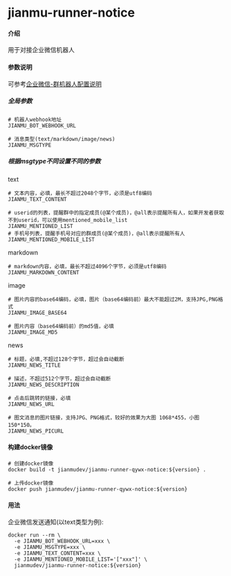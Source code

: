 # jianmu-runner-notice

#### 介绍
用于对接企业微信机器人

#### 参数说明
可参考[企业微信-群机器人配置说明](https://work.weixin.qq.com/api/doc/90000/90136/91770)

##### 全局参数
```
# 机器人webhook地址
JIANMU_BOT_WEBHOOK_URL

# 消息类型(text/markdown/image/news)
JIANMU_MSGTYPE
```

##### 根据msgtype不同设置不同的参数

text
```
# 文本内容，必填，最长不超过2048个字节，必须是utf8编码
JIANMU_TEXT_CONTENT

# userid的列表，提醒群中的指定成员(@某个成员)，@all表示提醒所有人，如果开发者获取不到userid，可以使用mentioned_mobile_list
JIANMU_MENTIONED_LIST
# 手机号列表，提醒手机号对应的群成员(@某个成员)，@all表示提醒所有人
JIANMU_MENTIONED_MOBILE_LIST
```

markdown
```
# markdown内容，必填，最长不超过4096个字节，必须是utf8编码
JIANMU_MARKDOWN_CONTENT
```

image
```
# 图片内容的base64编码，必填，图片（base64编码前）最大不能超过2M，支持JPG,PNG格式
JIANMU_IMAGE_BASE64

# 图片内容（base64编码前）的md5值，必填
JIANMU_IMAGE_MD5
```

news
```
# 标题，必填,不超过128个字节，超过会自动截断
JIANMU_NEWS_TITLE

# 描述，不超过512个字节，超过会自动截断
JIANMU_NEWS_DESCRIPTION

# 点击后跳转的链接，必填
JIANMU_NEWS_URL

# 图文消息的图片链接，支持JPG、PNG格式，较好的效果为大图 1068*455，小图150*150。
JIANMU_NEWS_PICURL
```

#### 构建docker镜像
```
# 创建docker镜像
docker build -t jianmudev/jianmu-runner-qywx-notice:${version} .

# 上传docker镜像
docker push jianmudev/jianmu-runner-qywx-notice:${version}
```

#### 用法
企业微信发送通知(以text类型为例):
```
docker run --rm \
  -e JIANMU_BOT_WEBHOOK_URL=xxx \
  -e JIANMU_MSGTYPE=xxx \
  -e JIANMU_TEXT_CONTENT=xxx \
  -e JIANMU_MENTIONED_MOBILE_LIST='["xxx"]' \
  jianmudev/jianmu-runner-notice:${version}
```


